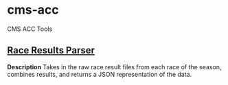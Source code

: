# cms-acc
CMS ACC Tools

## [Race Results Parser](./race-results-parser)

**Description** Takes in the raw race result files from each race of the season, combines results, and returns a JSON representation of the data.